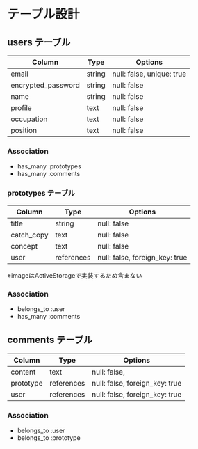 # テーブル設計
## users テーブル
| Column             | Type    | Options                   |
| ------------------ | ------- | ------------------------- |
| email              | string  | null: false, unique: true |
| encrypted_password | string  | null: false               |
| name               | string  | null: false               |
| profile            | text    | null: false               |
| occupation         | text    | null: false               |
| position           | text    | null: false               |

### Association
- has_many :prototypes
- has_many :comments

### prototypes テーブル
| Column      | Type       | Options                        |
| ----------- | ---------- | -------------------------------|
| title       | string     | null: false                    |
| catch_copy  | text       | null: false                    |
| concept     | text       | null: false                    |
| user        | references | null: false, foreign_key: true |

※imageはActiveStorageで実装するため含まない

### Association
- belongs_to :user
- has_many :comments

## comments テーブル
| Column     | Type       | Options                        |
| ---------- | ---------- | ------------------------------ |
| content    | text       | null: false,                   |
| prototype  | references | null: false, foreign_key: true |
| user       | references | null: false, foreign_key: true |

### Association
- belongs_to :user
- belongs_to :prototype
